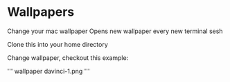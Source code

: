 # Wallpapers

Change your mac wallpaper
Opens new wallpaper every new terminal sesh

Clone this into your home directory

Change wallpaper, checkout this example:

'''
wallpaper davinci-1.png
'''



